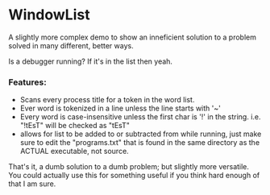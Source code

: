 # WindowList

A slightly more complex demo to show an inneficient solution to a problem solved in many different, better ways.

Is a debugger running?  If it's in the list then yeah.

### Features:
   * Scans every process title for a token in the word list.
   * Ever word is tokenized in a line unless the line starts with '~'
   * Every word is case-insensitive unless the first char is '!' in the string.  i.e. "!tEsT" will be checked as "tEsT"
   * allows for list to be added to or subtracted from while running, just make sure to edit the "programs.txt" that is found in the same directory as the ACTUAL executable, not source.
   
   That's it, a dumb solution to a dumb problem; but slightly more versatile.  You could actually use this for something useful if you think hard enough of that I am sure.
   
